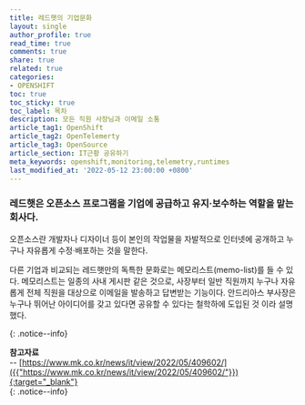 ```yaml
---
title: 레드햇의 기업문화
layout: single
author_profile: true
read_time: true
comments: true
share: true
related: true
categories:
- OPENSHIFT
toc: true
toc_sticky: true
toc_label: 목차
description: 모든 직원 사장님과 이메일 소통 
article_tag1: OpenShift
article_tag2: OpenTelemerty
article_tag3: OpenSource
article_section: IT근황 공유하기
meta_keywords: openshift,monitoring,telemetry,runtimes
last_modified_at: '2022-05-12 23:00:00 +0800'
---
```



### 레드햇은 오픈소스 프로그램을 기업에 공급하고 유지·보수하는 역할을 맡는 회사다. 

오픈소스란 개발자나 디자이너 등이 본인의 작업물을 자발적으로 인터넷에 공개하고 누구나 자유롭게 수정·배포하는 것을 말한다.

다른 기업과 비교되는 레드햇만의 독특한 문화로는 메모리스트(memo-list)를 들 수 있다. 메모리스트는 일종의 사내 게시판 같은 것으로, 사장부터 일반 직원까지 누구나 자유롭게 전체 직원을 대상으로 이메일을 발송하고 답변받는 기능이다. 안드리아스 부사장은 누구나 뛰어난 아이디어를 갖고 있다면 공유할 수 있다는 철학하에 도입된 것 이라 설명했다.



{: .notice--info}

**참고자료** <br>
-- [https://www.mk.co.kr/news/it/view/2022/05/409602/]({{"https://www.mk.co.kr/news/it/view/2022/05/409602/"}}){:target="_blank"} <br>
{: .notice--info}
